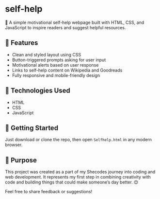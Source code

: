 # self-help
🌱 A simple motivational self-help webpage built with HTML, CSS, and JavaScript to inspire readers and suggest helpful resources.

## 🧩 Features
- Clean and styled layout using CSS
- Button-triggered prompts asking for user input
- Motivational alerts based on user response
- Links to self-help content on Wikipedia and Goodreads
- Fully responsive and mobile-friendly design

## 🔧 Technologies Used
- HTML
- CSS
- JavaScript

## 🚀 Getting Started
Just download or clone the repo, then open `Selfhelp.html` in any modern browser.

## 📌 Purpose
This project was created as a part of my Shecodes journey into coding and web development. It represents my first step in combining creativity with code and building things that could make someone’s day better. 😊

Feel free to share feedback or suggestions!
